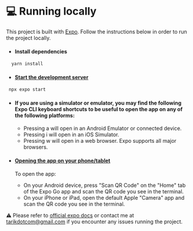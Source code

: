 # 💻 Running locally
This project is built with [Expo](https://expo.dev/). Follow the instructions below in order to run the project locally.

- #### Install dependencies

```bash
  yarn install
  ```

- #### [Start the development server](https://docs.expo.dev/get-started/create-a-new-app/#starting-the-development-server)

```bash
 npx expo start
```

- #### If you are using a simulator or emulator, you may find the following Expo CLI keyboard shortcuts to be useful to open the app on any of the following platforms:

  - Pressing a will open in an Android Emulator or connected device.
  - Pressing i will open in an iOS Simulator.
  - Pressing w will open in a web browser. Expo supports all major browsers.

- #### [Opening the app on your phone/tablet](https://docs.expo.dev/get-started/create-a-new-app/#opening-the-app-on-your-phonetablet)

  To open the app:

  - On your Android device, press "Scan QR Code" on the "Home" tab of the Expo Go app and scan the QR code you see in the terminal.
  - On your iPhone or iPad, open the default Apple "Camera" app and scan the QR code you see in the terminal.

⚠ Please refer to [official expo docs](https://docs.expo.dev/get-started/installation/) or contact me at [tarikdotcom@gmail.com](mailto:tarikdotcom@gmail.com) if you encounter any issues running the project.
